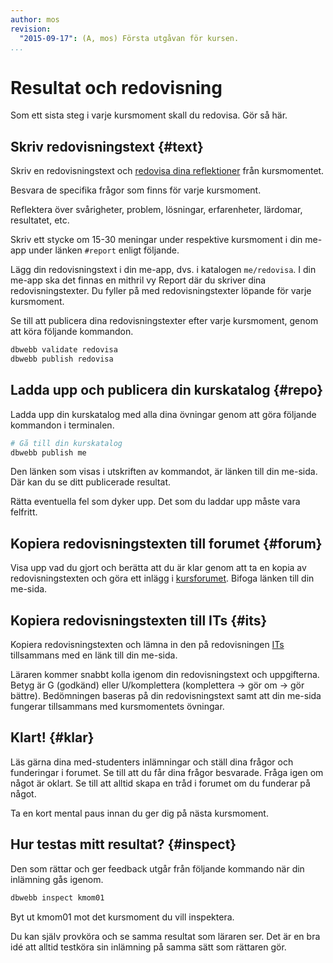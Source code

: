 ```yaml
---
author: mos
revision:
  "2015-09-17": (A, mos) Första utgåvan för kursen.
...
```

Resultat och redovisning
==================================

Som ett sista steg i varje kursmoment skall du redovisa. Gör så här.

<!--more-->



Skriv redovisningstext {#text}
---------------------------------------

Skriv en redovisningstext och [redovisa dina reflektioner](kunskap/att-skriva-en-bra-redovisningstext) från kursmomentet.

Besvara de specifika frågor som finns för varje kursmoment.

Reflektera över svårigheter, problem, lösningar, erfarenheter, lärdomar, resultatet, etc.

Skriv ett stycke om 15-30 meningar under respektive kursmoment i din me-app under länken `#report` enligt följande.

Lägg din redovisningstext i din me-app, dvs. i katalogen `me/redovisa`. I din me-app ska det finnas en mithril vy Report där du skriver dina redovisningstexter. Du fyller på med redovisningstexter löpande för varje kursmoment.

Se till att publicera dina redovisningstexter efter varje kursmoment, genom att köra följande kommandon.

```bash
dbwebb validate redovisa
dbwebb publish redovisa
```


<!-- | Kursmoment | Fil för redovisningstext   |
|------------|----------------------------|
| kmom01     | `me/kmom01/me1/#report`    |
| kmom02     | `me/kmom02/me2/#report`    |
| kmom03     | `me/kmom03/me3/#report`    |
| kmom04     | `me/kmom04/me4/#report`    |
| kmom05     | `me/kmom05/me5/#report`    |
| kmom06     | `me/kmom06/me6/#report`    |
| kmom10     | `me/kmom06/me6/#report`    |

Din me-app `meX/#report` skall innehålla samtliga redovisningstexter från samtliga tidigare kursmoment. -->



Ladda upp och publicera din kurskatalog {#repo}
---------------------------------------

Ladda upp din kurskatalog med alla dina övningar genom att göra följande kommandon i terminalen.

```bash
# Gå till din kurskatalog
dbwebb publish me
```

Den länken som visas i utskriften av kommandot, är länken till din me-sida. Där kan du se ditt publicerade resultat.

Rätta eventuella fel som dyker upp. Det som du laddar upp måste vara felfritt.



Kopiera redovisningstexten till forumet {#forum}
---------------------------------------

Visa upp vad du gjort och berätta att du är klar genom att ta en kopia av redovisningstexten och göra ett inlägg i [kursforumet](forum/utbildning/webapp). Bifoga länken till din me-sida.



Kopiera redovisningstexten till ITs {#its}
---------------------------------------

Kopiera redovisningstexten och lämna in den på redovisningen [ITs](bth#its) tillsammans med en länk till din me-sida.

Läraren kommer snabbt kolla igenom din redovisningstext och uppgifterna. Betyg är G (godkänd) eller U/komplettera (komplettera → gör om → gör bättre). Bedömningen baseras på din redovisningstext samt att din me-sida fungerar tillsammans med kursmomentets övningar.



Klart! {#klar}
---------------------------------------

Läs gärna dina med-studenters inlämningar och ställ dina frågor och funderingar i forumet. Se till att du får dina frågor besvarade. Fråga igen om något är oklart. Se till att alltid skapa en tråd i forumet om du funderar på något.

Ta en kort mental paus innan du ger dig på nästa kursmoment.



Hur testas mitt resultat? {#inspect}
---------------------------------------

Den som rättar och ger feedback utgår från följande kommando när din inlämning gås igenom.

```bash
dbwebb inspect kmom01
```

Byt ut kmom01 mot det kursmoment du vill inspektera.

Du kan själv provköra och se samma resultat som läraren ser. Det är en bra idé att alltid testköra sin inlämning på samma sätt som rättaren gör.
